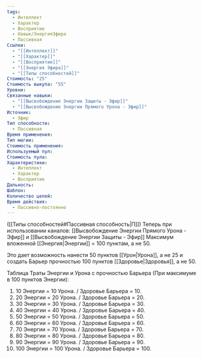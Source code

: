 ```yaml
---
tags:
  - Интеллект
  - Характер
  - Восприятие
  - Навык/ЭнергияЭфира
  - Пассивная
Ссылки:
  - "[[Интеллект]]"
  - "[[Характер]]"
  - "[[Восприятие]]"
  - "[[Энергия Эфира]]"
  - "[[Типы способностей]]"
Стоимость: "25"
Стоимость выкупа: "55"
Уровни: 
Связанные навыки:
  - "[[Высвобождение Энергии Защиты - Эфир]]"
  - "[[Высвобождение Энергии Прямого Урона - Эфир]]"
Источник:
  - Эфир
Тип способности:
  - Пассивная
Время применения: 
Тип магии: 
Стоимость применения: 
Используемый пул: 
Стоимость пула: 
Характеристики:
  - Интеллект
  - Характер
  - Восприятие
Дальность: 
Шаблон: 
Количество целей: 
Время действия:
  - Пассивно-постоянно
---
```

([[Типы способностей#Пассивная способность|П]]) Теперь при использовании каналов: [[Высвобождение Энергии Прямого Урона - Эфир]] и [[Высвобождение Энергии Защиты - Эфир]] Максимум вложенной [[Энергия|Энергии]] = 100 пунктам, а не 50.

Это дает возможность нанести 50 пунктов [[Урон|Урона]], а не 25 и создать Барьер прочностью 100 пунктов [[Здоровье|Здоровья]], а не 50. 

Таблица Траты Энергии и Урона с прочностью Барьера
(При максимуме в 100 пунктов Энергии):

1. 10 Энергии = 10 Урона. / Здоровье Барьера = 10. 
2. 20 Энергии = 20 Урона. / Здоровье Барьера = 20. 
3. 30 Энергии = 30 Урона. / Здоровье Барьера = 30.  
4. 40 Энергии = 40 Урона. / Здоровье Барьера = 40. 
5. 50 Энергии = 50 Урона. / Здоровье Барьера = 50. 
6. 60 Энергии = 60 Урона. / Здоровье Барьера = 60. 
7. 70 Энергии = 70 Урона. / Здоровье Барьера = 70. 
8. 80 Энергии = 80 Урона. / Здоровье Барьера = 80. 
9. 90 Энергии = 90 Урона. / Здоровье Барьера = 90. 
10. 100 Энергии = 100 Урона. / Здоровье Барьера = 100. 